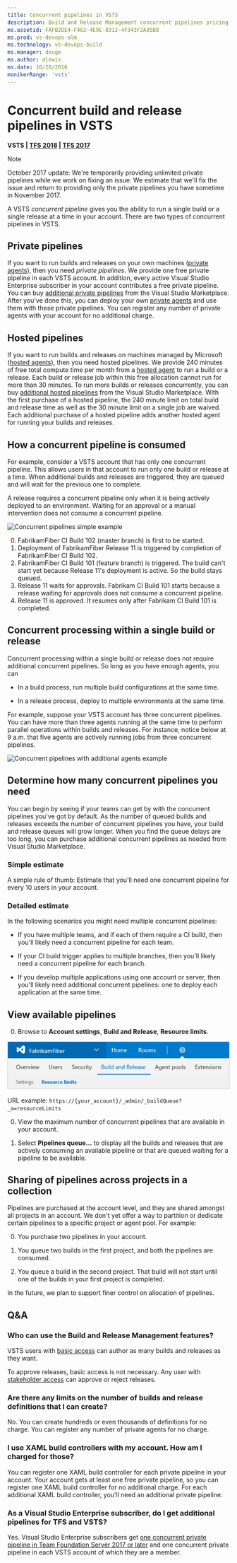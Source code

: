```yaml
---
title: Concurrent pipelines in VSTS
description: Build and Release Management concurrent pipelines pricing and availability in Visual Studio Team Services (VSTS)
ms.assetid: FAFB2DE4-F462-4E9E-8312-4F343F2A35B8
ms.prod: vs-devops-alm
ms.technology: vs-devops-build
ms.manager: douge
ms.author: alewis
ms.date: 10/20/2016
monikerRange: 'vsts'
---
```



# Concurrent build and release pipelines in VSTS

**VSTS | [TFS 2018](concurrent-pipelines-tfs.md) | [TFS 2017](concurrent-pipelines-tfs.md)**

> [!NOTE]
> October 2017 update: We're temporarily providing unlimited private pipelines while we work on fixing an issue. We estimate that we'll fix the issue and return to providing only the private pipelines you have sometime in November 2017.

A VSTS _concurrent pipeline_ gives you the ability to run a single build or a single release at a time in your account. There are two types of concurrent pipelines in VSTS.

## Private pipelines

If you want to run builds and releases on your own machines ([private agents](../agents/agents.md)), then you need _private pipelines_. We provide one free private pipeline in each VSTS account. In addition, every active Visual Studio Enterprise subscriber in your account contributes a free private pipeline. You can buy [additional private pipelines](https://marketplace.visualstudio.com/items?itemName=ms.build-release-private-pipelines) from the Visual Studio Marketplace. After you've done this, you can deploy your own [private agents](../../concepts/agents/agents.md) and use them with these private pipelines. You can register any number of private agents with your account for no additional charge.

## Hosted pipelines

If you want to run builds and releases on machines managed by Microsoft ([hosted agents](../../concepts/agents/hosted.md)), then you need hosted pipelines. We provide 240 minutes of free total compute time per month from a [hosted agent](../../concepts/agents/hosted.md) to run a build or a release. Each build or release job within this free allocation cannot run for more than 30 minutes. To run more builds or releases concurrently, you can buy [additional hosted pipelines](https://marketplace.visualstudio.com/items?itemName=ms.build-release-hosted-pipelines) from the Visual Studio Marketplace. With the first purchase of a hosted pipeline, the 240 minute limit on total build and release time as well as the 30 minute limit on a single job are waived. Each additional purchase of a hosted pipeline adds another hosted agent for running your builds and releases.

## How a concurrent pipeline is consumed

For example, consider a VSTS account that has only one concurrent pipeline. This allows users in that account to run only one build or release at a time. When additional builds and releases are triggered, they are queued and will wait for the previous one to complete.

A release requires a concurrent pipeline only when it is being actively deployed to an environment. Waiting for an approval or a manual intervention does not consume a concurrent pipeline.

![Concurrent pipelines simple example](_img/concurrent-pipelines-vsts/concurrent-pipelines-simple-example.png)

0. FabrikamFiber CI Build 102 (master branch) is first to be started.
0. Deployment of FabrikamFiber Release 11 is triggered by completion of FabrikamFiber CI Build 102.
0. FabrikamFiber CI Build 101 (feature branch) is triggered. The build can't start yet because Release 11's deployment is active. So the build stays queued.
0. Release 11 waits for approvals. Fabrikam CI Build 101 starts because a release waiting for approvals does not consume a concurrent pipeline.
0. Release 11 is approved. It resumes only after Fabrikam CI Build 101 is completed.

## Concurrent processing within a single build or release

Concurrent processing within a single build or release does not require additional concurrent pipelines. So long as you have enough agents, you can

* In a build process, run multiple build configurations at the same time.

* In a release process, deploy to multiple environments at the same time.

For example, suppose your VSTS account has three concurrent pipelines. You can have more than three agents running at the same time to perform parallel operations within builds and releases. For instance, notice below at 9 a.m. that five agents are actively running jobs from three concurrent pipelines.

![Concurrent pipelines with additional agents example](_img/concurrent-pipelines-vsts/concurrent-pipelines-with-additional-agents-example.png)

## Determine how many concurrent pipelines you need

You can begin by seeing if your teams can get by with the concurrent pipelines you've got by default. As the number of queued builds and releases exceeds the number of concurrent pipelines you have, your build and release queues will grow longer. When you find the queue delays are too long, you can purchase additional concurrent pipelines as needed from Visual Studio Marketplace.

### Simple estimate

A simple rule of thumb: Estimate that you'll need one concurrent pipeline for every 10 users in your account.

### Detailed estimate

In the following scenarios you might need multiple concurrent pipelines:

* If you have multiple teams, and if each of them require a CI build, then you'll likely need a  concurrent pipeline for each team.

* If your CI build trigger applies to multiple branches, then you'll likely need a concurrent pipeline for each branch.

* If you develop multiple applications using one account or server, then you'll likely need additional concurrent pipelines: one to deploy each application at the same time.

## View available pipelines

0. Browse to **Account settings**, **Build and Release**, **Resource limits**.

 ![control-panel-account-build-and-release-resource-limits](_img/concurrent-pipelines-vsts/control-panel-account-build-and-release-resource-limits.png)

 URL example: `https://{your_account}/_admin/_buildQueue?_a=resourceLimits`

0. View the maximum number of concurrent pipelines that are available in your account.

0. Select **Pipelines queue...** to display all the builds and releases that are actively consuming an available pipeline or that are queued waiting for a pipeline to be available.

## Sharing of pipelines across projects in a collection

Pipelines are purchased at the account level, and they are shared amongst all projects in an account. We don't yet offer a way to partition or dedicate certain pipelines to a specific project or agent pool. For example:

0. You purchase two pipelines in your account.

0. You queue two builds in the first project, and both the pipelines are consumed.

0. You queue a build in the second project. That build will not start until one of the builds in your first project is completed.

In the future, we plan to support finer control on allocation of pipelines.

## Q&A

### Who can use the Build and Release Management features?

VSTS users with [basic access](https://www.visualstudio.com/products/visual-studio-team-services-feature-matrix-vs) can author as many builds and releases as they want.

To approve releases, basic access is not necessary. Any user with [stakeholder access](../../../security/get-started-stakeholder.md) can approve or reject releases.

### Are there any limits on the number of builds and release definitions that I can create?

No. You can create hundreds or even thousands of definitions for no charge. You can register any number of private agents for no charge.

### I use XAML build controllers with my account. How am I charged for those?

You can register one XAML build controller for each private pipeline in your account. Your account gets at least one free private pipeline, so you can register one XAML build controller for no additional charge. For each additional XAML build controller, you'll need an additional private pipeline.

### As a Visual Studio Enterprise subscriber, do I get additional pipelines for TFS and VSTS?

Yes. Visual Studio Enterprise subscribers get [one concurrent private pipeline in Team Foundation Server 2017 or later](concurrent-pipelines-tfs.md) and one concurrent private pipeline in each VSTS account of which they are a member.
